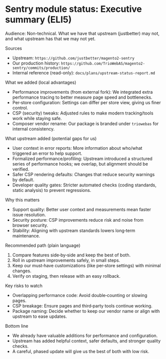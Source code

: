 # Sentry module status: Executive summary (ELI5)

Audience: Non-technical. What we have that upstream (justbetter) may not, and what upstream has that we may not yet.

Sources
- Upstream: `https://github.com/justbetter/magento2-sentry`
- Our production history: `https://github.com/TrioWebAS/magento2-sentry/commits/production/`
- Internal reference (read-only): `docs/plans/upstream-status-report.md`

What we added (local advantages)
- Performance improvements (from external fork): We integrated extra performance tracing to better measure page speed and bottlenecks.
- Per‑store configuration: Settings can differ per store view, giving us finer control.
- CSP (security) tweaks: Adjusted rules to make modern tracking/tools work while staying safe.
- Composer vendor rename: Our package is branded under `triowebas` for internal consistency.

What upstream added (potential gaps for us)
- User context in error reports: More information about who/what triggered an error to help support.
- Formalized performance/profiling: Upstream introduced a structured series of performance hooks; we overlap, but alignment should be verified.
- Safer CSP rendering defaults: Changes that reduce security warnings by default.
- Developer quality gates: Stricter automated checks (coding standards, static analysis) to prevent regressions.

Why this matters
- Support quality: Better user context and measurements mean faster issue resolution.
- Security posture: CSP improvements reduce risk and noise from browser security.
- Stability: Aligning with upstream standards lowers long‑term maintenance.

Recommended path (plain language)
1) Compare features side‑by‑side and keep the best of both.
2) Roll in upstream improvements safely, in small steps.
3) Keep our must‑have customizations (like per‑store settings) with minimal changes.
4) Verify on staging, then release with an easy rollback.

Key risks to watch
- Overlapping performance code: Avoid double‑counting or slowing pages.
- CSP breakage: Ensure pages and third‑party tools continue working.
- Package naming: Decide whether to keep our vendor name or align with upstream to ease updates.

Bottom line
- We already have valuable additions for performance and configuration.
- Upstream has added helpful context, safer defaults, and stronger quality checks.
- A careful, phased update will give us the best of both with low risk.
